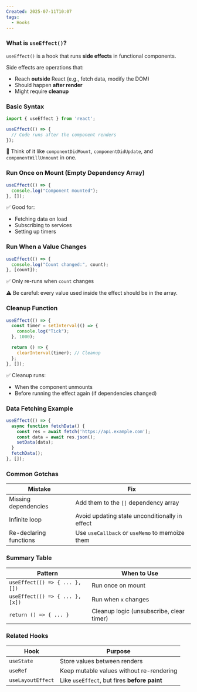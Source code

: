 ```yaml
---
Created: 2025-07-11T10:07
tags:
  - Hooks
---
```

### What is `useEffect()`?

`useEffect()` is a hook that runs **side effects** in functional components.

Side effects are operations that:

- Reach **outside** React (e.g., fetch data, modify the DOM)
- Should happen **after render**
- Might require **cleanup**

  

### Basic Syntax

```JavaScript
import { useEffect } from 'react';

useEffect(() => {
  // Code runs after the component renders
});
```

🧠 Think of it like `componentDidMount`, `componentDidUpdate`, and `componentWillUnmount` in one.

  

### Run Once on Mount (Empty Dependency Array)

```JavaScript
useEffect(() => {
  console.log("Component mounted");
}, []);
```

✅ Good for:

- Fetching data on load
- Subscribing to services
- Setting up timers

  

### Run When a Value Changes

```JavaScript
useEffect(() => {
  console.log("Count changed:", count);
}, [count]);
```

✅ Only re-runs when `count` changes

⚠️ Be careful: every value used inside the effect should be in the array.

  

### Cleanup Function

```JavaScript
useEffect(() => {
  const timer = setInterval(() => {
    console.log("Tick");
  }, 1000);

  return () => {
    clearInterval(timer); // Cleanup
  };
}, []);
```

✅ Cleanup runs:

- When the component unmounts
- Before running the effect again (if dependencies changed)

  

### Data Fetching Example

```JavaScript
useEffect(() => {
  async function fetchData() {
    const res = await fetch('https://api.example.com');
    const data = await res.json();
    setData(data);
  }
  fetchData();
}, []);
```

  

### Common Gotchas

|Mistake|Fix|
|---|---|
|Missing dependencies|Add them to the `[]` dependency array|
|Infinite loop|Avoid updating state unconditionally in effect|
|Re-declaring functions|Use `useCallback` or `useMemo` to memoize them|

  

### Summary Table

|Pattern|When to Use|
|---|---|
|`useEffect(() => { ... }, [])`|Run once on mount|
|`useEffect(() => { ... }, [x])`|Run when `x` changes|
|`return () => { ... }`|Cleanup logic (unsubscribe, clear timer)|

  

### Related Hooks

|Hook|Purpose|
|---|---|
|`useState`|Store values between renders|
|`useRef`|Keep mutable values without re-rendering|
|`useLayoutEffect`|Like `useEffect`, but fires **before paint**|
